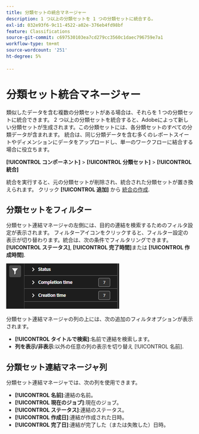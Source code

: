 ```yaml
---
title: 分類セットの統合マネージャー
description: 1 つ以上の分類セットを 1 つの分類セットに統合する。
exl-id: 032e93f6-9c11-4522-a02e-376eb4fd98bf
feature: Classifications
source-git-commit: c697530103ea7cd279cc3560c1daec796759e7a1
workflow-type: tm+mt
source-wordcount: '251'
ht-degree: 5%

---
```


# 分類セット統合マネージャー

類似したデータを含む複数の分類セットがある場合は、それらを 1 つの分類セットに統合できます。 2 つ以上の分類セットを統合すると、Adobeによって新しい分類セットが生成されます。この分類セットには、各分類セットのすべての分類データが含まれます。 統合は、同じ分類データを含む多くのレポートスイートやディメンションにデータをアップロードし、単一のワークフローに結合する場合に役立ちます。

**[!UICONTROL コンポーネント]** > **[!UICONTROL 分類セット]** > **[!UICONTROL 統合]**

統合を実行すると、元の分類セットが削除され、統合された分類セットが置き換えられます。 クリック **[!UICONTROL 追加]** から [統合の作成](process.md).

## 分類セットをフィルター

分類セット連結マネージャの左側には、目的の連結を検索するためのフィルタ設定が表示されます。 フィルターアイコンをクリックすると、フィルター設定の表示が切り替わります。統合は、次の条件でフィルタリングできます。 **[!UICONTROL ステータス]**, **[!UICONTROL 完了時間]**&#x200B;または **[!UICONTROL 作成時間]**.

![分類セットの連結フィルター](../../assets/classification-set-consolidation-filters.png)

分類セット連結マネージャの列の上には、次の追加のフィルタオプションが表示されます。

* **[!UICONTROL タイトルで検索]**:名前で連結を検索します。
* **列を表示/非表示**:以外の任意の列の表示を切り替え [!UICONTROL 名前].

## 分類セット連結マネージャ列

分類セット連結マネージャでは、次の列を使用できます。

* **[!UICONTROL 名前]**:連結の名前。
* **[!UICONTROL 現在のジョブ]**:現在のジョブ。 <!-- todo: better description -->
* **[!UICONTROL ステータス]**:連結のステータス。 <!-- todo: get list of possible statuses -->
* **[!UICONTROL 作成日]**:連結が作成された日時。
* **[!UICONTROL 完了日]**:連結が完了した（または失敗した）日時。
